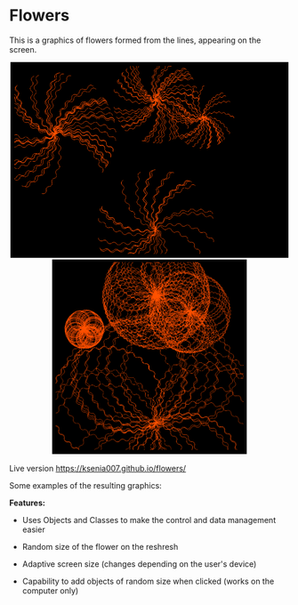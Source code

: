 # Flowers

This is a graphics of flowers formed from the lines, appearing on the screen.

<p align="center">
  <img src="assets/start.png" width="500"/>
    <img src="assets/finish.png" width="350"/>
</p>
<p align="center">

</p>



Live version https://ksenia007.github.io/flowers/

Some examples of the resulting graphics:


**Features:**

- Uses Objects and Classes to make the control and data management easier

- Random size of the flower on the reshresh

- Adaptive screen size (changes depending on the user's device)

- Capability to add objects of random size when clicked (works on the computer only)


